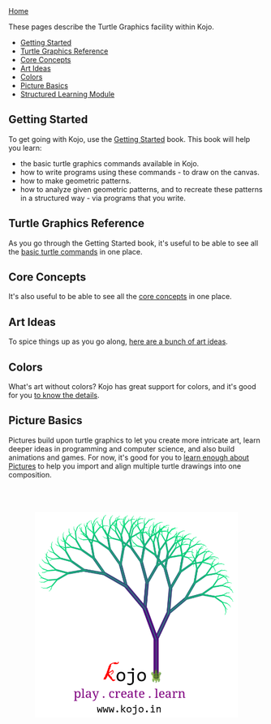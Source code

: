 <div class="nav">
  <a href="index.html">Home</a>
</div>

These pages describe the Turtle Graphics facility within Kojo.

* [Getting Started](#getting-started)
* [Turtle Graphics Reference](reference/turtle.html)
* [Core Concepts](concepts/turtle-core-ideas.html)
* [Art Ideas](ideas/turtle-art.html)
* [Colors](concepts/colors.html)
* [Picture Basics](#picture-basics)
* [Structured Learning Module](/modules/module1.html)

## Getting Started
To get going with Kojo, use the [Getting Started](http://wiki.kogics.net/kojo-codeactive-books#getting-started) book.
This book will help you learn:
* the basic turtle graphics commands available in Kojo.
* how to write programs using these commands - to draw on the canvas.
* how to make geometric patterns.
* how to analyze given geometric patterns, and to recreate these patterns in a structured way - via programs that you write.

## Turtle Graphics Reference
As you go through the Getting Started book, it's useful to be able to see all the [basic turtle commands](reference/turtle.html) in one place.

## Core Concepts
It's also useful to be able to see all the [core concepts](concepts/turtle-core-ideas.html) in one place.

## Art Ideas
To spice things up as you go along, [here are a bunch of art ideas](ideas/turtle-art.html).

## Colors
What's art without colors? Kojo has great support for colors, and it's good for you [to know the details](concepts/colors.html).

## Picture Basics
Pictures build upon turtle graphics to let you create more intricate art, learn deeper ideas in programming and computer science, and also build animations and games. For now, it's good for you to [learn enough about Pictures](concepts/turtle-picture-basics.html) to help you import and align multiple turtle drawings into one composition.

<div style="text-align:center">
  <br/>
  <br/>
  <br/>
  <img src="kojo-tree.png" width="400">
</div>
